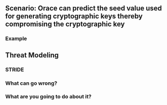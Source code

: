 ## Scenario: Orace can predict the seed value used for generating cryptographic keys thereby compromising the cryptographic key

### Example

## Threat Modeling

### STRIDE

### What can go wrong?

### What are you going to do about it?